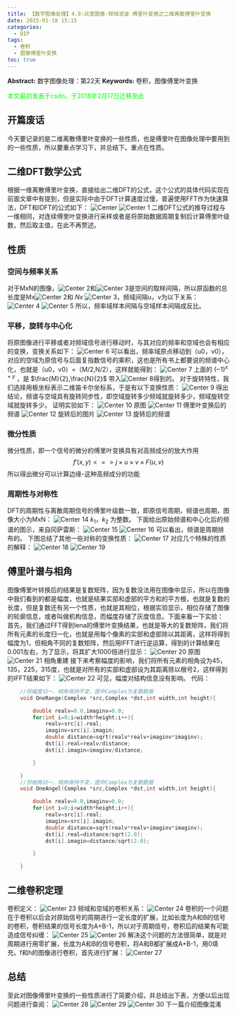 ```yaml
---
title: 【数字图像处理】4.9:灰度图像-频域滤波 傅里叶变换之二维离散傅里叶变换
date: 2015-01-18 15:15
categories:
  - DIP
tags:
  - 卷积
  - 图像傅里叶变换
toc: true
---
```

**Abstract:** 数字图像处理：第22天
**Keywords:** 卷积，图像傅里叶变换
<!--more-->
<font color="00FF00">本文最初发表于csdn，于2018年2月17日迁移至此</font>


## 开篇废话
今天要记录的是二维离散傅里叶变换的一些性质，也是傅里叶在图像处理中要用到的一些性质，所以要重点学习下，并总结下。重点在性质。

## 二维DFT数学公式
根据一维离散傅里叶变换，直接给出二维DFT的公式，这个公式的具体代码实现在前面文章中有提到，但是实际中由于DFT计算速度过慢，普遍使用FFT作为快速算法，DFT和IDFT的公式如下：
![Center][]
![Center 1][]
二维DFT公式的推导过程与一维相同，对连续傅里叶变换进行采样或者是将原始数据周期复制后计算傅里叶级数，然后取主值，在此不再赘述。

## 性质

### 空间与频率关系
对于MxN的图像，![Center 2][]和![Center 3][]是空间的取样间隔，所以原函数的总长度是Mx![Center 2][]和 $Nx$ ![Center 3][]，频域间隔u，v为以下关系：
![Center 4][]
![Center 5][]
所以，频率域样本间隔与空域样本间隔成反比。
### 平移，旋转与中心化
将原图像进行平移或者对频域信号进行移动时，与其对应的频率和空域也会有相应的变换，变换关系如下：
![Center 6][]
可以看出，频率域原点移动到（u0，v0），对应的空域为原信号与后面复指数信号的乘积，这也是所有书上都要说的频谱中心化，也就是（u0，v0）=（M/2,N/2），这样就能得到：
![Center 7][]
上面的 $(-1)^{x+y}$ ，是 $\frac{M}{2},\frac{N}{2}$ 带入![Center 8][]得到的。
对于旋转特性，我们选择用极坐标表示二维笛卡尔坐标系，于是有以下变换性质：
![Center 9][]
得出结论，频谱与空域具有旋转同步性，即空域旋转多少频域就旋转多少，频域旋转空域就旋转多少。
证明实验如下：
![Center 10][]
原图
![Center 11][]
傅里叶变换后的频谱
![Center 12][]
旋转后的图片
![Center 13][]
旋转后的频谱
### 微分性质
微分性质，即一个信号的微分的傅里叶变换具有对高频成分的放大作用
$$
f'(x,y)<=>j\times u\times v\times F(u,v)
$$
所以得出微分可以计算边缘-这种高频成分的功能

### 周期性与对称性
DFT的周期性与离散周期信号的傅里叶级数一致，即原信号周期，频谱也周期，图像大小为MxN：
![Center 14][]
$k_1，k_2$ 为整数。
下面给出原始频谱和中心化后的频谱的图示，来自冈萨雷斯：
![Center 15][]
![Center 16][]
可以看出，频谱是周期排布的。
下图总结了其他一些对称的变换性质：
![Center 17][]
对应几个特殊的性质的解释：
![Center 18][]
![Center 19][]
## 傅里叶谱与相角
图像傅里叶转换后的结果是复数矩阵，因为复数没法用在图像中显示，所以在图像中我们看到的都是幅度，也就是结果实部和虚部的平方和的平方根，也就是复数的长度，但是复数还有另一个性质，也就是其相位，根据实验显示，相位存储了图像的轮廓信息，或者叫做机构信息，而幅度存储了灰度信息。下面来看一下实验：
首先，我们通过FFT得到lena的傅里叶变换结果，也就是等大的复数矩阵，我们将所有元素的长度归一化，也就是用每个像素的实部和虚部除以其距离，这样将得到幅度为1，但相角不同的复数矩阵，然后用IFFT进行逆运算，得到的计算结果在0.001左右，为了显示，将其扩大1000倍进行显示：
![Center 20][]
原图
![Center 21][]
相角重建
接下来考察幅度的影响，我们将所有元素的相角设为45，135，225，315度，也就是对所有的实部和虚部设为其距离除以根号2，这样得到的IFFT结果如下：
![Center 22][]
可见，幅度对结构信息没有影响。
代码：
```c++
    //将幅度归一，相角保持不变，图中Complex为复数数据
    void OneRange(Complex *src,Complex *dst,int width,int height){

        double realv=0.0,imaginv=0.0;
        for(int i=0;i<width*height;i++){
            realv=src[i].real;
            imaginv=src[i].imagin;
            double distance=sqrt(realv*realv+imaginv*imaginv);
            dst[i].real=realv/distance;
            dst[i].imagin=imaginv/distance;

        }

    }
    //将相角归一，相角保持不变，图中Complex为复数数据
    void OneAngel(Complex *src,Complex *dst,int width,int height){

        double realv=0.0,imaginv=0.0;
        for(int i=0;i<width*height;i++){
            realv=src[i].real;
            imaginv=src[i].imagin;
            double distance=sqrt(realv*realv+imaginv*imaginv);
            dst[i].real=distance/sqrt(2.0);
            dst[i].imagin=distance/sqrt(2.0);

        }

    }
```
## 二维卷积定理
卷积定义：
![Center 23][]
频域和空域的卷积关系：
![Center 24][]
卷积的一个问题在于卷积以后会对原始信号的周期进行一定长度的扩展，比如长度为A和B的信号的卷积，卷积结果的信号长度为A+B-1，所以对于周期信号，卷积后的结果有可能造成信号纠缠：
![Center 25][]
![Center 26][]
解决这个问题的方法很简单，就是对周期进行用零扩展，长度为A和B的信号卷积，将A和B都扩展成A+B-1，用0填充。f和h的图像进行卷积，首先进行扩展：
![Center 27][]

## 总结
至此对图像傅里叶变换的一些性质进行了简要介绍，并总结出下表，方便以后出现问题进行查阅：
![Center 28][]
![Center 29][]
![Center 30][]
下一篇介绍图像混淆

[Center]: ./20150118141144636.png
[Center 1]: ./20150118141153013.png
[Center 2]: ./20150118141702018.png
[Center 3]: ./20150118141708336.png
[Center 4]: ./20150118141527591.png
[Center 5]: ./20150118141538168.png
[Center 6]: ./20150118142253019.png
[Center 7]: ./20150118142859713.png
[Center 8]: ./20150118143112656.png
[Center 9]: ./20150118143247234.png
[Center 10]: ./20150118153044782.jpeg
[Center 11]: ./20150118153040156.jpeg
[Center 12]: ./20150118153136512.jpeg
[Center 13]: ./20150118153135609.jpeg
[Center 14]: ./20150118144104755.png
[Center 15]: ./20150118144300820.png
[Center 16]: ./20150118144312598.png
[Center 17]: ./20150118145616983.png
[Center 18]: ./20150118145713158.png
[Center 19]: ./20150118145705437.png
[Center 20]: ./20150118145038415.jpg
[Center 21]: ./20150118145052736.jpg
[Center 22]: ./20150118145311857.jpg
[Center 23]: ./20150118145925203.png
[Center 24]: ./20150118150010812.png
[Center 25]: ./20150118150334345.png
[Center 26]: ./20150118150347948.png
[Center 27]: ./20150118150523748.png
[Center 28]: ./20150118150823819.png
[Center 29]: ./20150118150813406.png
[Center 30]: ./20150118150847921.png





